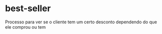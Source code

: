 # best-seller
Processo para ver se o cliente tem um certo desconto dependendo do que ele comprou ou tem 
